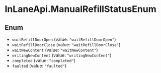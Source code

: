 # InLaneApi.ManualRefillStatusEnum

## Enum

* `waitRefillDoorOpen` (value: `"waitRefillDoorOpen"`)
* `waitRefillDoorClose` (value: `"waitRefillDoorClose"`)
* `waitNewContent` (value: `"waitNewContent"`)
* `writingNewContent` (value: `"writingNewContent"`)
* `completed` (value: `"completed"`)
* `faulted` (value: `"faulted"`)
